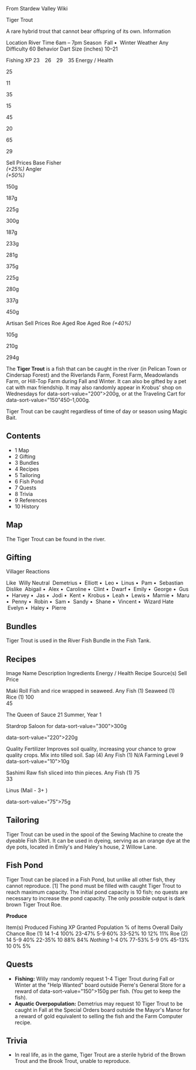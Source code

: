From Stardew Valley Wiki

Tiger Trout

A rare hybrid trout that cannot bear offspring of its own. Information

Location River Time 6am – 7pm Season  Fall •  Winter Weather Any Difficulty 60 Behavior Dart Size (inches) 10–21

Fishing XP 23    26    29    35 Energy / Health

25

11

35

15

45

20

65

29

Sell Prices Base Fisher  
*(+25%)* Angler  
*(+50%)*

150g

187g

225g

300g

187g

233g

281g

375g

225g

280g

337g

450g

Artisan Sell Prices Roe Aged Roe Aged Roe *(+40%)*

105g

210g

294g

The **Tiger Trout** is a fish that can be caught in the river (in Pelican Town or Cindersap Forest) and the Riverlands Farm, Forest Farm, Meadowlands Farm, or Hill-Top Farm during Fall and Winter. It can also be gifted by a pet cat with max friendship. It may also randomly appear in Krobus' shop on Wednesdays for data-sort-value="200"&gt;200g, or at the Traveling Cart for data-sort-value="150"450–1,000g.

Tiger Trout can be caught regardless of time of day or season using Magic Bait.

## Contents

- 1 Map
- 2 Gifting
- 3 Bundles
- 4 Recipes
- 5 Tailoring
- 6 Fish Pond
- 7 Quests
- 8 Trivia
- 9 References
- 10 History

## Map

The Tiger Trout can be found in the river.

## Gifting

Villager Reactions

Like  Willy Neutral  Demetrius •  Elliott •  Leo •  Linus •  Pam •  Sebastian Dislike  Abigail •  Alex •  Caroline •  Clint •  Dwarf •  Emily •  George •  Gus •  Harvey •  Jas •  Jodi •  Kent •  Krobus •  Leah •  Lewis •  Marnie •  Maru •  Penny •  Robin •  Sam •  Sandy •  Shane •  Vincent •  Wizard Hate  Evelyn •  Haley •  Pierre

## Bundles

Tiger Trout is used in the River Fish Bundle in the Fish Tank.

## Recipes

Image Name Description Ingredients Energy / Health Recipe Source(s) Sell Price

Maki Roll Fish and rice wrapped in seaweed. Any Fish (1) Seaweed (1) Rice (1) 100  
45

The Queen of Sauce 21 Summer, Year 1

Stardrop Saloon for data-sort-value="300"&gt;300g

data-sort-value="220"&gt;220g

Quality Fertilizer Improves soil quality, increasing your chance to grow quality crops. Mix into tilled soil. Sap (4) Any Fish (1) N/A Farming Level 9 data-sort-value="10"&gt;10g

Sashimi Raw fish sliced into thin pieces. Any Fish (1) 75  
33

Linus (Mail - 3+ )

data-sort-value="75"&gt;75g

## Tailoring

Tiger Trout can be used in the spool of the Sewing Machine to create the dyeable Fish Shirt. It can be used in dyeing, serving as an orange dye at the dye pots, located in Emily's and Haley's house, 2 Willow Lane.

## Fish Pond

Tiger Trout can be placed in a Fish Pond, but unlike all other fish, they cannot reproduce. \[1] The pond must be filled with caught Tiger Trout to reach maximum capacity. The initial pond capacity is 10 fish; no quests are necessary to increase the pond capacity. The only possible output is dark brown Tiger Trout Roe.

**Produce**

Item(s) Produced Fishing XP Granted Population % of Items Overall Daily Chance Roe (1) 14 1-4 100% 23-47% 5-9 60% 33-52% 10 12% 11% Roe (2) 14 5-9 40% 22-35% 10 88% 84% *Nothing* 1-4 0% 77-53% 5-9 0% 45-13% 10 0% 5%

## Quests

- **Fishing:** Willy may randomly request 1-4 Tiger Trout during Fall or Winter at the "Help Wanted" board outside Pierre's General Store for a reward of data-sort-value="150"&gt;150g per fish. (You get to keep the fish).
- **Aquatic Overpopulation:** Demetrius may request 10 Tiger Trout to be caught in Fall at the Special Orders board outside the Mayor's Manor for a reward of gold equivalent to selling the fish and the Farm Computer recipe.

## Trivia

- In real life, as in the game, Tiger Trout are a sterile hybrid of the Brown Trout and the Brook Trout, unable to reproduce.